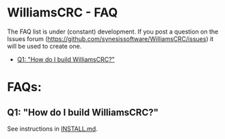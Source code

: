 # WilliamsCRC - FAQ <!-- omit in toc -->

The FAQ list is under (constant) development. If you post a question on the
Issues forum (https://github.com/synesissoftware/WilliamsCRC/issues)
it will be used to create one.

- [Q1: "How do I build WilliamsCRC?"](#q1-how-do-i-build-williamscrc)


# FAQs: <!-- omit in toc -->

## Q1: "How do I build WilliamsCRC?"

See instructions in [INSTALL.md](./INSTALL.md).


<!-- ########################### end of file ########################### -->

